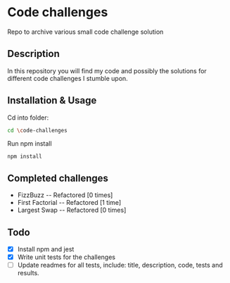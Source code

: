 # Code challenges

Repo to archive various small code challenge solution

## Description

In this repository you will find my code and possibly the solutions for different code challenges I stumble upon.


## Installation & Usage

Cd into folder:
```sh
cd \code-challenges
```
Run npm install
```
npm install
```

## Completed challenges

- FizzBuzz -- Refactored [0 times]
- First Factorial -- Refactored [1 time]
- Largest Swap -- Refactored [0 times]

## Todo
- [x] Install npm and jest
- [x] Write unit tests for the challenges
- [ ] Update readmes for all tests, include: title, description, code, tests and results.
